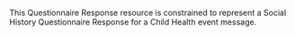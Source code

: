 This Questionnaire Response resource is constrained to represent a Social History Questionnaire Response for a Child Health event message.
